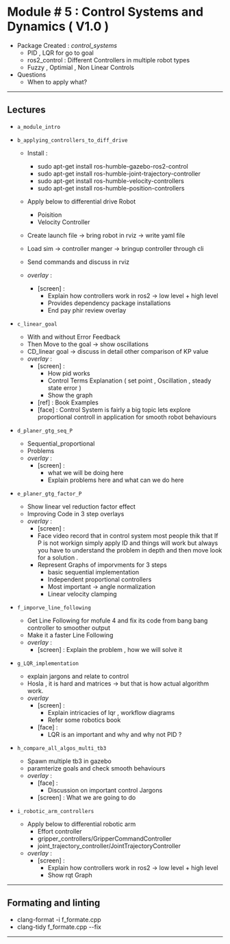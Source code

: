 
# Module # 5 : Control Systems and Dynamics ( V1.0 )
- Package Created : *control_systems*
    - PID , LQR  for go to goal
    - ros2_control : Different Controllers in multiple robot types
    - Fuzzy , Optimial , Non Linear Controls
- Questions
    - When to apply what?
---
## Lectures

- `a_module_intro`
- `b_applying_controllers_to_diff_drive`
    - Install :
        - sudo apt-get install ros-humble-gazebo-ros2-control
        - sudo apt-get install ros-humble-joint-trajectory-controller
        - sudo apt-get install ros-humble-velocity-controllers
        - sudo apt-get install ros-humble-position-controllers
    - Apply below to differential drive Robot
        - Poisition
        - Velocity Controller
    - Create launch file -> bring robot in rviz -> write  yaml file
    - Load sim -> controller manger -> bringup controller through cli
    - Send commands and discuss in rviz

    - *overlay* :
        - [screen] :
            - Explain how controllers work in ros2 -> low level + high level
            - Provides dependency package installations
            - End pay phir review overlay

- `c_linear_goal`
    - With and without Error Feedback
    - Then Move to the goal -> show oscillations
    - CD_linear goal  -> discuss in detail other comparison of KP value
    - *overlay* :
        - [screen] :
            -  How pid works
            - Control Terms Explanation ( set point , Oscillation , steady state error )
            - Show the graph
        - [ref] : Book Examples
        - [face] : Control System is fairly a big topic lets explore proportional controll in application for smooth robot behaviours
- `d_planer_gtg_seq_P`
    - Sequential_proportional
    - Problems
    - *overlay* :
        - [screen] :
            - what we will be doing here
            - Explain problems here and what can we do here

- `e_planer_gtg_factor_P`
    - Show linear vel reduction factor effect
    - Improving Code in 3 step overlays
    - *overlay* :
        - [screen] :
        - Face video record that in control system most people thik that If P is not workign simply apply ID and things will work but always you have to understand the problem in depth and then move look for a solution .
        - Represent Graphs of imporvments for 3 steps
            - basic sequential implementation
            - Independent proportional controllers
            - Most important -> angle normalization
            - Linear velocity clamping

- `f_imporve_line_following`
    - Get Line Following for mofule 4 and fix its code from bang bang controller to smoother output
    - Make it a faster Line Following
    - *overlay* :
        - [screen] : Explain the problem , how we will solve it


- `g_LQR_implementation`
    - explain jargons and relate to control
    - Hosla , it is hard and matrices -> but that is how actual algorithm work.
    - *overlay*
        - [screen] :
            - Explain intricacies of lqr , workflow diagrams
            - Refer some robotics book
        - [face] :
            - LQR is an important and why and why not PID ?
- `h_compare_all_algos_multi_tb3`
    - Spawn multiple tb3 in gazebo
    - paramterize goals and check smooth behaviours
    - *overlay* :
        - [face] :
            - Discussion on important control Jargons
        - [screen] : What we are going to do
- `i_robotic_arm_controllers`
    - Apply below to differential robotic arm
        - Effort controller
        - gripper_controllers/GripperCommandController
        - joint_trajectory_controller/JointTrajectoryController
    - *overlay* :
        - [screen] :
            - Explain how controllers work in ros2 -> low level + high level
            - Show rqt Graph

---
## Formating and linting
- clang-format -i  f_formate.cpp
- clang-tidy f_formate.cpp --fix
---